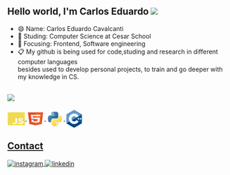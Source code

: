 ## Hello world, I'm Carlos Eduardo <img src="https://raw.githubusercontent.com/kaueMarques/kaueMarques/master/hi.gif" height="30px">


- 😄 Name: Carlos Eduardo Cavalcanti
- 📓 Studing: Computer Science at Cesar School 
- 🎯 Focusing: Frontend, Software engineering
- 📋 My github is being used for code,studing and research in different computer languages<br>
         besides used to develop personal projects, to train and go deeper with my knowledge in CS.


<br>
<div align="left">
  <a href="https://github.com/Carlos3du">
  <img height="170em" src="https://github-readme-stats.vercel.app/api?username=Carlos3du&show_icons=true&theme=discord_old_blurple&include_all_commits=true&count_private=true"/>
</div>

<div style="display: inline_block"><br>
  <img align="center" alt="Rafa-Js" height="30" width="40" src="https://raw.githubusercontent.com/devicons/devicon/master/icons/javascript/javascript-plain.svg">
  <img align="center" alt="Rafa-HTML" height="30" width="40" src="https://raw.githubusercontent.com/devicons/devicon/master/icons/html5/html5-original.svg">
  <img align="center" alt="Rafa-Python" heighy = "30" width="40"                           src="https://raw.githubusercontent.com/devicons/devicon/1119b9f84c0290e0f0b38982099a2bd027a48bf1/icons/python/python-original.svg">
  <img align="center" alt="Rafa-CSS" heighy = "30" width="40" src= "https://raw.githubusercontent.com/devicons/devicon/master/icons/cplusplus/cplusplus-original.svg"></div>
  
</div>

## Contact
<a href="https://instagram.com/carlosedu500" target="_blank">
 <img align="center" src="https://img.shields.io/badge/-carlosedu500-05122A?style=flat&logo=instagram" alt="instagram"/>
</a>
<a href="https://linkedin.com/in/carlos-cavalcanti-42b89524b" target="_blank">
  <img align="center" src="https://img.shields.io/badge/-carloscavalcanti-05122A?style=flat&logo=linkedin" alt="linkedin"/>
</a>

 


